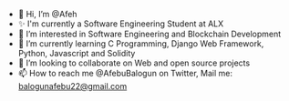 - 👋 Hi, I’m @Afeh
- ✨ I'm currently a Software Engineering Student at ALX
- 👀 I’m interested in Software Engineering and Blockchain Development
- 🌱 I’m currently learning C Programming, Django Web Framework, Python, Javascript and Solidity
- 💞️ I’m looking to collaborate on Web and open source projects
- 📫 How to reach me @AfebuBalogun on Twitter, Mail me: balogunafebu22@gmail.com

<!---
Afeh/Afeh is a ✨ special ✨ repository because its `README.md` (this file) appears on your GitHub profile.
You can click the Preview link to take a look at your changes.
--->
